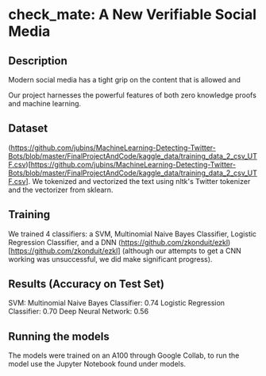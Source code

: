 # check_mate: A New Verifiable Social Media

## Description

Modern social media has a tight grip on the content that is allowed and 

Our project harnesses the powerful features of both zero knowledge proofs and machine learning. 

## Dataset
(https://github.com/jubins/MachineLearning-Detecting-Twitter-Bots/blob/master/FinalProjectAndCode/kaggle_data/training_data_2_csv_UTF.csv)[https://github.com/jubins/MachineLearning-Detecting-Twitter-Bots/blob/master/FinalProjectAndCode/kaggle_data/training_data_2_csv_UTF.csv]. We tokenized and vectorized the text using nltk's Twitter tokenizer and the vectorizer from sklearn.

## Training

We trained 4 classifiers: a SVM, Multinomial Naive Bayes Classifier, Logistic Regression Classifier, and a DNN (https://github.com/zkonduit/ezkl)[https://github.com/zkonduit/ezkl] (although our attempts to get a CNN working was unsuccessful, we did make significant progress). 

## Results (Accuracy on Test Set)
SVM: 
Multinomial Naive Bayes Classifier: 0.74
Logistic Regression Classifier: 0.70
Deep Neural Network: 0.56

## Running the models

The models were trained on an A100 through Google Collab, to run the model use the Jupyter Notebook found under models.